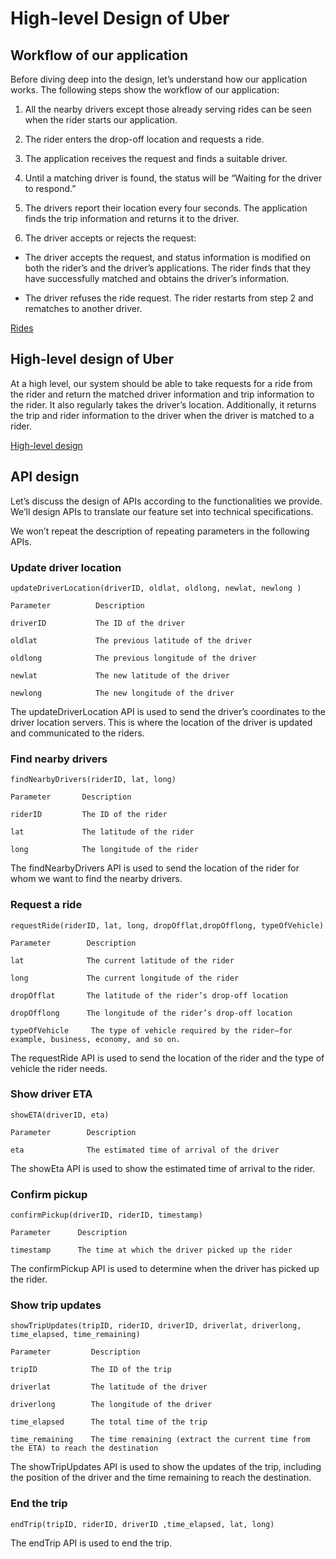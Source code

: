 # High-level Design of Uber
## Workflow of our application
Before diving deep into the design, let’s understand how our application works. The following steps show the workflow of our application:

1. All the nearby drivers except those already serving rides can be seen when the rider starts our application.

2. The rider enters the drop-off location and requests a ride.

3. The application receives the request and finds a suitable driver.

4. Until a matching driver is found, the status will be “Waiting for the driver to respond.”

5. The drivers report their location every four seconds. The application finds the trip information and returns it to the driver.

6. The driver accepts or rejects the request:

  - The driver accepts the request, and status information is modified on both the rider’s and the driver’s applications. The rider finds that they have successfully matched and obtains the driver’s information.

  - The driver refuses the ride request. The rider restarts from step 2 and rematches to another driver.
  
[Rides](./uber)

## High-level design of Uber
At a high level, our system should be able to take requests for a ride from the rider and return the matched driver information and trip information to the rider. It also regularly takes the driver’s location. Additionally, it returns the trip and rider information to the driver when the driver is matched to a rider.

[High-level design](./hld.jpg)

## API design
Let’s discuss the design of APIs according to the functionalities we provide. We’ll design APIs to translate our feature set into technical specifications.

We won’t repeat the description of repeating parameters in the following APIs.

### Update driver location
```
updateDriverLocation(driverID, oldlat, oldlong, newlat, newlong )
```

```
Parameter          Description

driverID           The ID of the driver

oldlat             The previous latitude of the driver

oldlong            The previous longitude of the driver

newlat             The new latitude of the driver

newlong            The new longitude of the driver
```

The updateDriverLocation API is used to send the driver’s coordinates to the driver location servers. This is where the location of the driver is updated and communicated to the riders.


### Find nearby drivers
```
findNearbyDrivers(riderID, lat, long)
```

```
Parameter       Description

riderID         The ID of the rider

lat             The latitude of the rider

long            The longitude of the rider
```
The findNearbyDrivers API is used to send the location of the rider for whom we want to find the nearby drivers.

### Request a ride
```
requestRide(riderID, lat, long, dropOfflat,dropOfflong, typeOfVehicle)
```

```
Parameter        Description

lat              The current latitude of the rider

long             The current longitude of the rider

dropOfflat       The latitude of the rider’s drop-off location

dropOfflong      The longitude of the rider’s drop-off location

typeOfVehicle     The type of vehicle required by the rider—for example, business, economy, and so on.
```
The requestRide API is used to send the location of the rider and the type of vehicle the rider needs.

### Show driver ETA
```
showETA(driverID, eta)
```

```
Parameter        Description

eta              The estimated time of arrival of the driver
```
The showEta API is used to show the estimated time of arrival to the rider.


### Confirm pickup
```
confirmPickup(driverID, riderID, timestamp)
```

```
Parameter      Description

timestamp      The time at which the driver picked up the rider
```
The confirmPickup API is used to determine when the driver has picked up the rider.

### Show trip updates
```
showTripUpdates(tripID, riderID, driverID, driverlat, driverlong, time_elapsed, time_remaining)
```

```
Parameter         Description

tripID            The ID of the trip

driverlat         The latitude of the driver

driverlong        The longitude of the driver

time_elapsed      The total time of the trip

time_remaining    The time remaining (extract the current time from the ETA) to reach the destination
```
The showTripUpdates API is used to show the updates of the trip, including the position of the driver and the time remaining to reach the destination.

### End the trip
```
endTrip(tripID, riderID, driverID ,time_elapsed, lat, long)
```
The endTrip API is used to end the trip.
